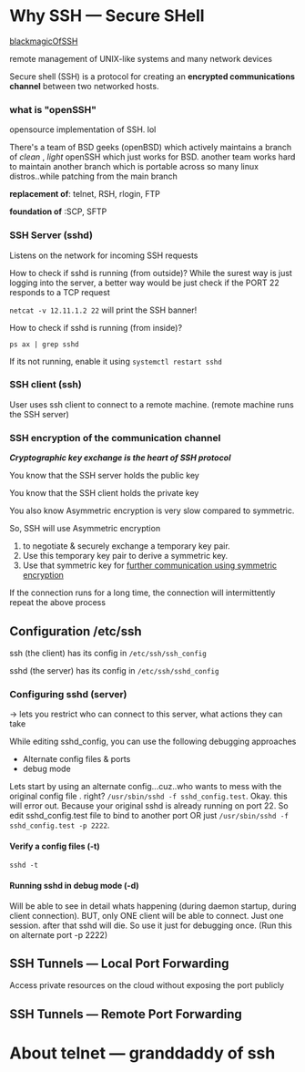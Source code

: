 # Why SSH &mdash; Secure SHell
[blackmagicOfSSH](https://vimeo.com/54505525)

remote management of UNIX-like systems and many network devices

Secure shell (SSH) is a protocol for creating an **encrypted communications channel** between two networked hosts.

### what is "openSSH"
opensource implementation of SSH. lol

There's a team of BSD geeks (openBSD) which actively maintains a branch of _clean_ , _light_ openSSH which just works for BSD. another team works hard to maintain another branch which is portable across so many linux distros..while patching from the main branch


**replacement of**: telnet, RSH, rlogin, FTP

**foundation of** :SCP, SFTP

### SSH Server (sshd)
Listens on the network for incoming SSH requests

How to check if sshd is running (from outside)?
While the surest way is just logging into the server, a better way would be just check if the PORT 22 responds to a TCP request

`netcat -v 12.11.1.2 22` will print the SSH banner!

How to check if sshd is running (from inside)?

`ps ax | grep sshd`

If its not running, enable it using `systemctl restart sshd`

### SSH client (ssh)
User uses ssh client to connect to a remote machine. (remote machine runs the SSH server)

### SSH encryption of the communication channel
_**Cryptographic key exchange is the heart of SSH protocol**_

You know that the SSH server holds the public key

You know that the SSH client holds the private key

You also know Asymmetric encryption is very slow compared to symmetric.

So, SSH will use Asymmetric encryption 
 1. to negotiate & securely exchange a temporary key pair.
 2. Use this temporary key pair to derive a symmetric key.
 3. Use that symmetric key for <u>further communication using symmetric encryption</u>

If the connection runs for a long time, the connection will intermittently repeat the above process


## Configuration /etc/ssh

ssh (the client) has its config in `/etc/ssh/ssh_config`

sshd (the server) has its config in `/etc/ssh/sshd_config`

### Configuring sshd (server)
-> lets you restrict who can connect to this server, what actions they can take

While editing sshd_config, you can use the following debugging approaches
- Alternate config files & ports
- debug mode

Lets start by using an alternate config...cuz..who wants to mess with the original config file . right?
`/usr/sbin/sshd -f sshd_config.test`. Okay. this will error out. Because your original sshd is already running on port 22. So edit sshd_config.test file to bind to another port OR just `/usr/sbin/sshd -f sshd_config.test -p 2222`. 

#### Verify a config files (-t)
`sshd -t`

#### Running sshd in debug mode (-d)
Will be able to see in detail whats happening (during daemon startup, during client connection). BUT, only ONE client will be able to connect. Just one session. after that sshd will die. So use it just for debugging once. (Run this on alternate port -p 2222)

## SSH Tunnels &mdash; Local Port Forwarding
Access private resources on the cloud without exposing the port publicly
## SSH Tunnels &mdash; Remote Port Forwarding

# About telnet &mdash; granddaddy of ssh